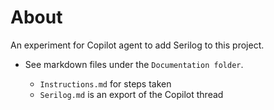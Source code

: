# About

An experiment for Copilot agent to add Serilog to this project. 

- See markdown files under the `Documentation folder`.

  - `Instructions.md` for steps taken
  - `Serilog.md` is an export of the Copilot thread